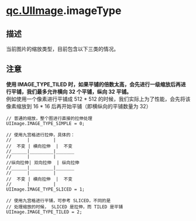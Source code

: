 # [qc.UIImage](CUIImage.md).imageType

## 描述
当前图片的缩放类型，目前包含以下三类的情况。

## 注意
__使用 IMAGE_TYPE_TILED 时，如果平铺的倍数太高，会先进行一级缩放后再进行平铺，我们最多允许横向 32 个平铺，纵向 32 平铺。__  
例如使用一个像素进行平铺成 512 \* 512 的时候，我们实际上为了性能，会先将该像素缩放到 16 \* 16 后再开始平铺（即横纵向的平铺数量为 32）

````
// 普通的缩放，整个图进行直接的拉伸处理
UIImage.IMAGE_TYPE_SIMPLE = 0;

// 使用九宫格进行拉伸，具体的：
//      |         |
//  不变 | 横向拉伸  |  不变
//______|_________|_______
//      |         |
//纵向拉伸| 双向拉伸  | 纵向拉伸
//______|_________|_______
//      |         |
//  不变 | 横向拉伸  |  不变
//      |         |
UIImage.IMAGE_TYPE_SLICED = 1;

// 使用九宫格进行平铺，可参考 SLICED，不同的是
// 处理缩放的时候， SLICED 是拉伸，而 TILED 是平铺
UIImage.IMAGE_TYPE_TILED = 2;
````
